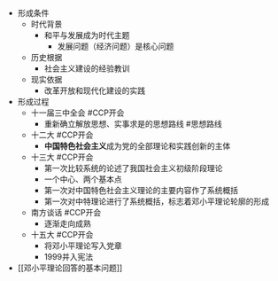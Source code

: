 - 形成条件
	- 时代背景
		- 和平与发展成为时代主题
			- 发展问题（经济问题）是核心问题
	- 历史根据
		- 社会主义建设的经验教训
	- 现实依据
		- 改革开放和现代化建设的实践
- 形成过程
	- 十一届三中全会 #CCP开会
		- 重新确立解放思想、实事求是的思想路线 #思想路线
	- 十二大 #CCP开会
		- **中国特色社会主义**成为党的全部理论和实践创新的主体
	- 十三大 #CCP开会
		- 第一次比较系统的论述了我国社会主义初级阶段理论
		- 一个中心、两个基本点
		- 第一次对中国特色社会主义理论的主要内容作了系统概括
		- 第一次对中特理论进行了系统概括，标志着邓小平理论轮廓的形成
	- 南方谈话 #CCP开会
		- 逐渐走向成熟
	- 十五大 #CCP开会
		- 将邓小平理论写入党章
		- 1999并入宪法
- [[邓小平理论回答的基本问题]]